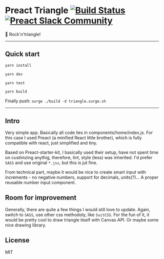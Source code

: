 # Preact Triangle [![Build Status](https://travis-ci.org/developit/preact-boilerplate.svg?branch=master)](https://travis-ci.org/developit/preact-boilerplate) [![Preact Slack Community](https://preact-slack.now.sh/badge.svg)](https://preact-slack.now.sh)

:guitar: Rock'n'triangle!

---

## Quick start

```sh
yarn install
```

```sh
yarn dev
```

```sh
yarn test
```

```sh
yarn build
```

Finally push: `surge ./build -d triangle.surge.sh`

---

## Intro

Very simple app. Basically all code lies in components/home/index.js. For this case I used Preact (a minified React little brother), which is fully compatible with react, just simplified and tiny. 

Based on Preact-starter-kit, I basically used their setup, have not spent time on custimzing anythig, therefore, lint, style (less) was inherited. I'd prefer `SASS` and use original `*.jsx`, but this is jut fine.

From technical part, maybe it would be nice to create smart input with increments - no negative numbers, support for decimals, units(?)... A proper reusable number input component.

## Room for improvement

Generally, there are quite a few things I would still love to update. Again, switch to `SASS`, use other css methodoly, like `SuitCSS`. For the fun of it, it would be pretty cool to draw triangle itself with Canvas API. Or maybe some nice drawing library.

## License

MIT

[Preact]: https://github.com/developit/preact
[preact-compat]: https://github.com/developit/preact-compat
[webpack]: https://webpack.github.io

